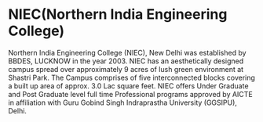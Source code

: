 # NIEC(Northern India Engineering College)
Northern India Engineering College (NIEC), New Delhi was established by BBDES, LUCKNOW in the year 2003. NIEC has an aesthetically designed campus spread over approximately 9 acres of lush green environment at Shastri Park. The Campus comprises of five interconnected blocks covering a built up area of approx. 3.0 Lac square feet. NIEC offers Under Graduate and Post Graduate level full time Professional programs approved by AICTE in affiliation with Guru Gobind Singh Indraprastha University (GGSIPU), Delhi.
